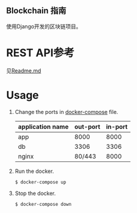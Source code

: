 Blockchain 指南
---
使用Django开发的区块链项目。

# REST API参考
见[Readme.md](demo/Readme.md)

# Usage
1. Change the ports in [docker-compose](docker-compose.yml) file.

    | application name | out-port | in-port |
    |------------------|----------|---------|
    | app              | 8000     | 8000    |
    | db               | 3306     | 3306    |
    | nginx            | 80/443   | 8000    |
        
2. Run the docker.
        
       $ docker-compose up
 
3. Stop the docker.

       $ docker-compose down

